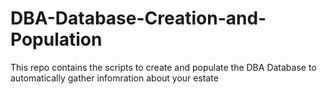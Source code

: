# DBA-Database-Creation-and-Population
This repo contains the scripts to create and populate the DBA Database to automatically gather infomration about your estate
